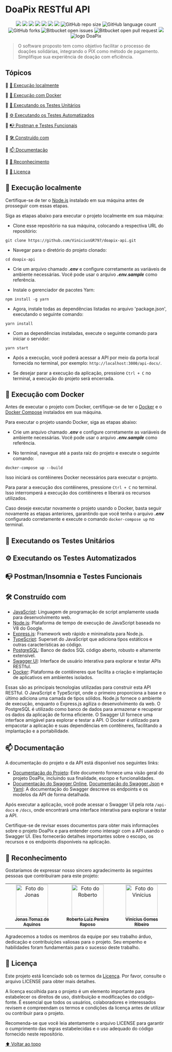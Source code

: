 # DoaPix RESTful API

<div align="center">
  <img src="https://img.shields.io/static/v1?label=javascript&message=language&color=yellow&style=for-the-badge&logo=javascript"/>
  <img src="https://img.shields.io/static/v1?label=node&message=environment&color=orange&style=for-the-badge&logo=node.js"/>  
  <img src="https://img.shields.io/static/v1?label=express&message=framework&color=green&style=for-the-badge&logo=express"/>  
  <img src="https://img.shields.io/static/v1?label=typescript&message=superset&color=blue&style=for-the-badge&logo=typescript"/>
  <img src="https://img.shields.io/static/v1?label=postgresql&message=database&color=blue&style=for-the-badge&logo=postgresql"/>
  <img src="https://img.shields.io/static/v1?label=docker&message=container&color=blue&style=for-the-badge&logo=docker"/>
  <img src="http://img.shields.io/static/v1?label=License&message=MIT&color=green&style=for-the-badge"/>
  <img alt="GitHub repo size" src="https://img.shields.io/github/repo-size/ViniciusGR797/doapix-api?style=for-the-badge">
  <img alt="GitHub language count" src="https://img.shields.io/github/languages/count/ViniciusGR797/doapix-api?style=for-the-badge">
  <img alt="GitHub forks" src="https://img.shields.io/github/forks/ViniciusGR797/doapix-api?style=for-the-badge">
  <img alt="Bitbucket open issues" src="https://img.shields.io/bitbucket/issues/ViniciusGR797/doapix-api?style=for-the-badge">
  <img alt="Bitbucket open pull request" src="https://img.shields.io/bitbucket/pr-raw/ViniciusGR797/doapix-api?style=for-the-badge">
  <img src="http://img.shields.io/static/v1?label=STATUS&message=Development&color=GREEN&style=for-the-badge"/>
</div>

<div align="center">
  <img src="https://cdn.discordapp.com/attachments/1089358473483006105/1221211189598490745/logo_DoaPix.png?ex=6611c08c&is=65ff4b8c&hm=bfa3604406bb3863cbed3e2a3a792570a719106e840dbdd6a057068a11375ab3&" alt="logo DoaPix">
</div>

> O software proposto tem como objetivo facilitar o processo de doações solidárias, integrando o PIX como método de pagamento. Simplifique sua experiência de doação com eficiência.

## Tópicos 

:small_blue_diamond: [🏡 Execução localmente](#-execução-localmente)

:small_blue_diamond: [🐳 Execução com Docker](#-execução-com-docker)

:small_blue_diamond: [📃 Executando os Testes Unitários](#-executando-os-testes-unitários)

:small_blue_diamond: [⚙ Executando os Testes Automatizados](#-executando-os-testes-automatizados)

:small_blue_diamond: [📭 Postman e Testes Funcionais](#-postman-e-testes-funcionais)

:small_blue_diamond: [🛠 Construído com](#-construído-com)

:small_blue_diamond: [📫 Documentação](#-documentação)

:small_blue_diamond: [🙌 Reconhecimento](#-reconhecimento)

:small_blue_diamond: [📄 Licença](#-licença)

## 🏡 Execução localmente

Certifique-se de ter o [Node.js](https://nodejs.org/en) instalado em sua máquina antes de prosseguir com essas etapas.

Siga as etapas abaixo para executar o projeto localmente em sua máquina:

* Clone esse repositório na sua máquina, colocando a respectiva URL do repositório:
```
git clone https://github.com/ViniciusGR797/doapix-api.git
```

* Navegar para o diretório do projeto clonado:
```
cd doapix-api
```

* Crie um arquivo chamado **_.env_** e configure corretamente as variáveis de ambiente necessárias. Você pode usar o arquivo **_.env.sample_** como referência.

* Instale o gerenciador de pacotes Yarn:
```
npm install -g yarn
```

* Agora, instale todas as dependências listadas no arquivo 'package.json', executando o seguinte comando:
```
yarn install
```

* Com as dependências instaladas, execute o seguinte comando para iniciar o servidor:
```
yarn start
```

* Após a execução, você poderá acessar a API por meio da porta local fornecida no terminal, por exemplo: `http://localhost:3000/api-docs/`.

* Se desejar parar a execução da aplicação, pressione `Ctrl + C` no terminal, a execução do projeto será encerrada.

## 🐳 Execução com Docker

Antes de executar o projeto com Docker, certifique-se de ter o [Docker](https://www.docker.com/get-started) e o [Docker Compose](https://docs.docker.com/compose/install/) instalados em sua máquina. 

Para executar o projeto usando Docker, siga as etapas abaixo:

* Crie um arquivo chamado **_.env_** e configure corretamente as variáveis de ambiente necessárias. Você pode usar o arquivo **_.env.sample_** como referência.

* No terminal, navegue até a pasta raiz do projeto e execute o seguinte comando:
```
docker-compose up --build
```
Isso iniciará os contêineres Docker necessários para executar o projeto.

Para parar a execução dos contêineres, pressione `Ctrl + C` no terminal. Isso interromperá a execução dos contêineres e liberará os recursos utilizados.

Caso deseje executar novamente o projeto usando o Docker, basta seguir novamente as etapas anteriores, garantindo que você tenha o arquivo **_.env_** configurado corretamente e execute o comando `docker-compose up` no terminal.

## 📃 Executando os Testes Unitários

## ⚙ Executando os Testes Automatizados

## 📭 Postman/Insomnia e Testes Funcionais

## 🛠 Construído com

* [JavaScript](https://developer.mozilla.org/en-US/docs/Web/JavaScript): Linguagem de programação de script amplamente usada para desenvolvimento web.
* [Node.js](https://nodejs.org/en): Plataforma de tempo de execução de JavaScript baseada no V8 do Google.
* [Express.js](https://expressjs.com/): Framework web rápido e minimalista para Node.js.
* [TypeScript](https://www.typescriptlang.org/): Superset do JavaScript que adiciona tipos estáticos e outras características ao código.
* [PostgreSQL](https://www.postgresql.org/): Banco de dados SQL código aberto, robusto e altamente extensível.
* [Swagger UI](https://swagger.io/tools/swagger-ui/): Interface de usuário interativa para explorar e testar APIs RESTful.
* [Docker](https://www.docker.com/): Plataforma de contêineres que facilita a criação e implantação de aplicativos em ambientes isolados.

Essas são as principais tecnologias utilizadas para construir esta API RESTful. O JavaScript e TypeScript, onde o primeiro proporciona a base e o último adiciona uma camada de tipos sólidos. Node.js fornece o ambiente de execução, enquanto o Express.js agiliza o desenvolvimento da web. O PostgreSQL é utilizado como banco de dados para armazenar e recuperar os dados da aplicação de forma eficiente. O Swagger UI fornece uma interface amigável para explorar e testar a API. O Docker é utilizado para empacotar a aplicação e suas dependências em contêineres, facilitando a implantação e a portabilidade.

## 📫 Documentação

A documentação do projeto e da API está disponível nos seguintes links:

- [Documentação do Projeto](https://cdn.discordapp.com/attachments/1089358473483006105/1234334535622066217/Documento_de_Projeto_-_DoaPix.pdf?ex=66305b1e&is=662f099e&hm=96b1a756b05e138532f64d283bb6ab5b6247fd448ae25ae8e7b5791995cc5448&): Este documento fornece uma visão geral do projeto DoaPix, incluindo sua finalidade, escopo e funcionalidades.
- [Documentação do Swagger Online](https://doapix-api.vercel.app/), [Documentação do Swagger Json](https://github.com/ViniciusGR797/doapix-api/blob/master/src/swagger/swagger.json) e [Yaml](https://github.com/ViniciusGR797/doapix-api/blob/master/src/swagger/swagger.yaml): A documentação do Swagger descreve os endpoints e os modelos da API de forma detalhada.

Após executar a aplicação, você pode acessar o Swagger UI pela rota `/api-docs` e `/docs`, onde encontrará uma interface interativa para explorar e testar a API.

Certifique-se de revisar esses documentos para obter mais informações sobre o projeto DoaPix e para entender como interagir com a API usando o Swagger UI. Eles fornecerão detalhes importantes sobre o escopo, os recursos e os endpoints disponíveis na aplicação.

## 🙌 Reconhecimento

Gostaríamos de expressar nosso sincero agradecimento às seguintes pessoas que contribuíram para este projeto:

<div align="center">
  <table>
    <tr>
      <td align="center">
        <a href="https://github.com/mrjonas151">
          <img src="https://avatars.githubusercontent.com/u/89425034?v=4" width="100px;" alt="Foto do Jonas"/><br>
          <sub>
            <b>Jonas Tomaz de Aquinos</b>
          </sub>
        </a>
      </td>
      <td align="center">
        <a href="https://github.com/RobertoLuiz99">
          <img src="https://avatars.githubusercontent.com/u/117315179?v=4" width="100px;" alt="Foto do Roberto"/><br>
          <sub>
            <b>Roberto Luiz Pereira Raposo</b>
          </sub>
        </a>
      </td>
      <td align="center">
        <a href="https://github.com/ViniciusGR797">
          <img src="https://avatars.githubusercontent.com/u/106624536?v=4" width="100px;" alt="Foto do Vinícius"/><br>
          <sub>
            <b>Vinícius Gomes Ribeiro</b>
          </sub>
        </a>
      </td>
    </tr>
  </table>
</div>

Agradecemos a todos os membros da equipe por seu trabalho árduo, dedicação e contribuições valiosas para o projeto. Seu empenho e habilidades foram fundamentais para o sucesso deste trabalho.

## 📝 Licença

Este projeto está licenciado sob os termos da [Licença](LICENSE). Por favor, consulte o arquivo LICENSE para obter mais detalhes.

A licença escolhida para o projeto é um elemento importante para estabelecer os direitos de uso, distribuição e modificações do código-fonte. É essencial que todos os usuários, colaboradores e interessados revisem e compreendam os termos e condições da licença antes de utilizar ou contribuir para o projeto.

Recomenda-se que você leia atentamente o arquivo LICENSE para garantir o cumprimento das regras estabelecidas e o uso adequado do código fornecido neste repositório.

[⬆ Voltar ao topo](#doapix-restful-api)
